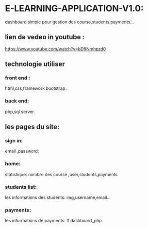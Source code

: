 # E-LEARNING-APPLICATION-V1.0:

dashboard simple pour gestion des course,students,payments...

## lien de vedeo in youtube :
https://www.youtube.com/watch?v=bDfINmhpzd0

## technologie utiliser
  ### front end :
  html,css,framework bootstrap .
  ### back end:
  php,sql server.

## les pages du site:
  ### sign in: 
  email ,password:
  ### home: 
  statistique: nombre des course ,user,students,payments
  ### students list: 
  les informations des students: img,username,email...
  ### payments:
  les informations de payments:
#   d a s h b o a r d _ p h p  
 